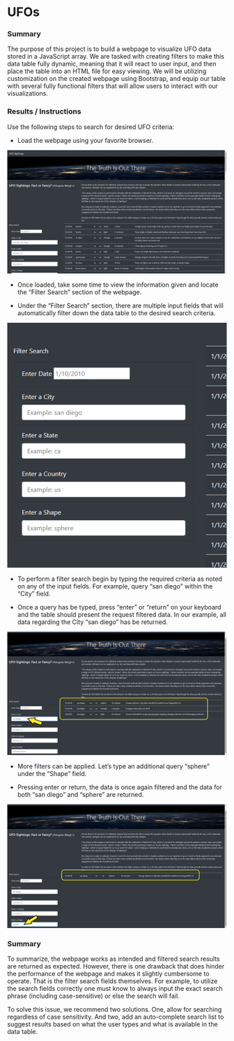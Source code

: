 # UFOs


### Summary
The purpose of this project is to build a webpage to visualize UFO data stored in a JavaScript array. We are tasked with creating filters to make this data table fully dynamic, meaning that it will react to user input, and then place the table into an HTML file for easy viewing. We will be utilizing customization on the created webpage using Bootstrap, and equip our table with several fully functional filters that will allow users to interact with our visualizations.


### Results / Instructions
Use the following steps to search for desired UFO criteria:
* Load the webpage using your favorite browser.

![Webpage](static/images/UFO_Main_Page_1.png "Figure 1")

* Once loaded, take some time to view the information given and locate the “Filter Search” section of the webpage.

* Under the “Filter Search” section, there are multiple input fields that will automatically filter down the data table to the desired search criteria.

![Filter](static/images/UFO_Filter.png "Figure 2")

* To perform a filter search begin by typing the required criteria as noted on any of the input fields. For example, query “san diego” within the “City” field.

* Once a query has be typed, press “enter” or “return” on your keyboard and the table should present the request filtered data. In our example, all data regarding the City “san diego” has be returned.

![City](static/images/UFO_City_Search.png "Figure 3")

* More filters can be applied. Let’s type an additional query “sphere” under the “Shape” field.

* Pressing enter or return, the data is once again filtered and the data for both “san diego” and “sphere” are returned.

![Shape](static/images/UFO_Shape_Search.png "Figure 4")


### Summary
To summarize, the webpage works as intended and filtered search results are returned as expected. However, there is one drawback that does hinder the performance of the webpage and makes it slightly cumbersome to operate. That is the filter search fields themselves. For example, to utilize the search fields correctly one must know to always input the exact search phrase (including case-sensitive) or else the search will fail.

To solve this issue, we recommend two solutions. One, allow for searching regardless of case sensitivity. And two, add an auto-complete search list to suggest results based on what the user types and what is available in the data table.

